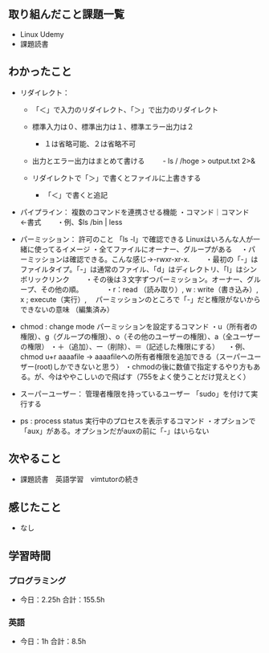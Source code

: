 ## 取り組んだこと課題一覧
- Linux Udemy
- 課題読書
## わかったこと
- リダイレクト：
   
    - 「＜」で入力のリダイレクト、「＞」で出力のリダイレクト
    - 標準入力は０、標準出力は１、標準エラー出力は２
        - １は省略可能、２は省略不可

    - 出力とエラー出力はまとめて書ける
　　          - ls / /hoge > output.txt 2>&
    - リダイレクトで「＞」で書くとファイルに上書きする
　　  
        - 「＜」で書くと追記


- パイプライン：
複数のコマンドを連携させる機能
・コマンド｜コマンド　←書式
　　・例、$ls /bin | less


- パーミッション：
許可のこと 「ls -l」で確認できる
Linuxはいろんな人が一緒に使ってるイメージ
・全てファイルにオーナー、グループがある
　・パーミッションは確認できる。こんな感じ→-rwxr-xr-x.
　　・最初の「-」はファイルタイプ。「-」は通常のファイル、「d」はディレクトリ、「l」はシンボリックリンク
　　・その後は３文字ずつパーミッション。オーナー、グループ、その他の順。
　　　・r：read （読み取り）, w : write（書き込み）, x ; execute（実行）, 　パーミッションのところで「-」だと権限がないからできないの意味 （編集済み） 

- chmod : change mode
パーミッションを設定するコマンド
・u（所有者の権限）、g（グループの権限）、o（その他のユーザーの権限）、a（全ユーザーの権限）
・＋（追加）、ー（削除）、＝（記述した権限にする）
　・例、chmod u+r aaaafile → aaaafileへの所有者権限を追加できる（スーパーユーザー(root)しかできないと思う）
・chmodの後に数値で指定するやり方もある。が、今はややこしいので飛ばす（755をよく使うことだけ覚えとく）

- スーパーユーザー：
管理者権限を持っているユーザー
「sudo」を付けて実行する

- ps : process status
実行中のプロセスを表示するコマンド
・オプションで「aux」がある。オプションだがauxの前に「-」はいらない
## 次やること
- 課題読書　英語学習　vimtutorの続き

## 感じたこと
- なし

## 学習時間
### プログラミング
- 今日：2.25h 合計：155.5h
### 英語
- 今日：1h 合計：8.5h